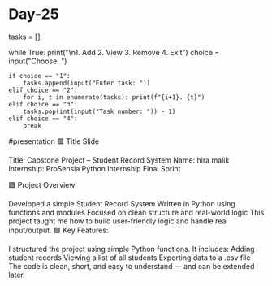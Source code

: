 # Day-25
tasks = []

while True:
    print("\n1. Add  2. View  3. Remove  4. Exit")
    choice = input("Choose: ")
    
    if choice == "1":
        tasks.append(input("Enter task: "))
    elif choice == "2":
        for i, t in enumerate(tasks): print(f"{i+1}. {t}")
    elif choice == "3":
        tasks.pop(int(input("Task number: ")) - 1)
    elif choice == "4":
        break

#presentation
🟩 Title Slide

Title: Capstone Project – Student Record System
Name: hira malik
Internship: ProSensia Python Internship
Final Sprint

🟩  Project Overview

Developed a simple Student Record System
Written in Python using functions and modules
Focused on clean structure and real-world logic
This project taught me how to build user-friendly logic and handle real input/output.
🟩 Key Features:

I structured the project using simple Python functions.
It includes:
Adding student records
Viewing a list of all students
Exporting data to a .csv file
The code is clean, short, and easy to understand — and can be extended later.
